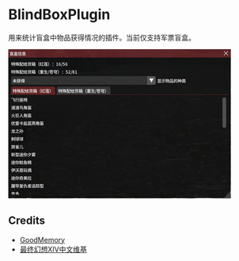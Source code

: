 # BlindBoxPlugin

用来统计盲盒中物品获得情况的插件。当前仅支持军票盲盒。

![image1.png](./images/image1.png)

## Credits

- [GoodMemory](https://github.com/VergilGao/GoodMemoryCN/blob/master/GoodMemory/GameFunctions.cs)
- [最终幻想XIV中文维基](https://ff14.huijiwiki.com/wiki/%E9%A6%96%E9%A1%B5)
